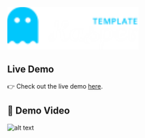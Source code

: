 <img src="./screenshots/logo.png" width="60%"/>

## Live Demo

👉 Check out the live demo [here](https://khaled-farahat.github.io/kasper/).

## 🎥 Demo Video

![alt text](./screenshots/output.gif)

